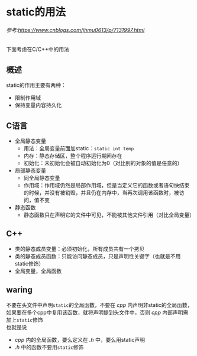 # static的用法
###### 参考:<https://www.cnblogs.com/jhmu0613/p/7131997.html>
下面考虑在C/C++中的用法

## 概述
static的作用主要有两种：

+ 限制作用域
+ 保持变量内容持久化

## C语言
+ 全局静态变量
    * 用法：全局变量前面加static：`static int temp`
    * 内存：静态存储区，整个程序运行期间存在
    * 初始化：未初始化会被自动初始化为0（对比别的对象的值是任意的）
+ 局部静态变量
    * 同全局静态变量
    * 作用域：作用域仍然是局部作用域，但是当定义它的函数或者语句快结束的时候，并没有被销毁，并且仍在内存中，当再次调用该函数时，被访问，值不变
+ 静态函数
    * 静态函数只在声明它的文件中可见，不能被其他文件引用（对比全局变量）

## C++
+ 类的静态成员变量：必须初始化，所有成员共有一个拷贝
+ 类的静态成员函数：只能访问静态成员，只是声明性关键字（也就是不用static修饰）
+ 全局变量，全局函数

## waring
不要在头文件中声明`static`的全局函数，不要在 _cpp_ 内声明非static的全局函数，如果要在多个cpp中复用该函数，就将声明提到头文件中，否则 _cpp_ 内部声明需加上`static`修饰  
也就是说  

+ _cpp_ 内的全局函数，要么定义在 _.h_ 中，要么用static声明
+ _.h_ 中的函数不要用`static`修饰
